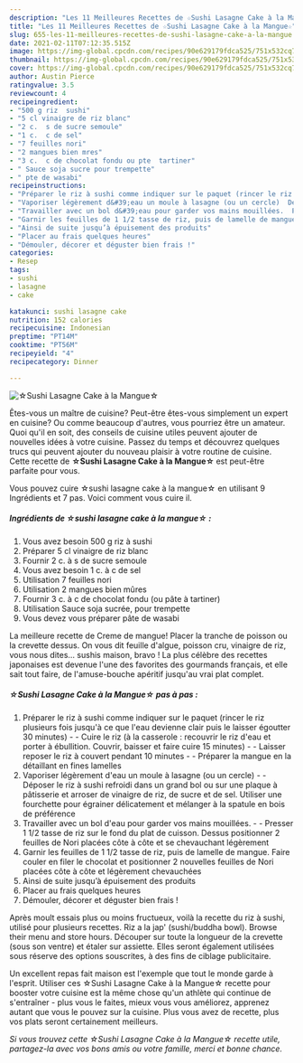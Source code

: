 ```yaml
---
description: "Les 11 Meilleures Recettes de ☆Sushi Lasagne Cake à la Mangue☆"
title: "Les 11 Meilleures Recettes de ☆Sushi Lasagne Cake à la Mangue☆"
slug: 655-les-11-meilleures-recettes-de-sushi-lasagne-cake-a-la-mangue
date: 2021-02-11T07:12:35.515Z
image: https://img-global.cpcdn.com/recipes/90e629179fdca525/751x532cq70/☆sushi-lasagne-cake-a-la-mangue☆-photo-principale-de-la-recette.jpg
thumbnail: https://img-global.cpcdn.com/recipes/90e629179fdca525/751x532cq70/☆sushi-lasagne-cake-a-la-mangue☆-photo-principale-de-la-recette.jpg
cover: https://img-global.cpcdn.com/recipes/90e629179fdca525/751x532cq70/☆sushi-lasagne-cake-a-la-mangue☆-photo-principale-de-la-recette.jpg
author: Austin Pierce
ratingvalue: 3.5
reviewcount: 4
recipeingredient:
- "500 g riz  sushi"
- "5 cl vinaigre de riz blanc"
- "2 c.  s de sucre semoule"
- "1 c.  c de sel"
- "7 feuilles nori"
- "2 mangues bien mres"
- "3 c.  c de chocolat fondu ou pte  tartiner"
- " Sauce soja sucre pour trempette"
- " pte de wasabi"
recipeinstructions:
- "Préparer le riz à sushi comme indiquer sur le paquet (rincer le riz plusieurs fois jusqu&#39;à ce que l&#39;eau devienne clair puis le laisser égoutter 30 minutes)   Cuire le riz (à la casserole : recouvrir le riz d&#39;eau et porter à ébullition. Couvrir, baisser et faire cuire 15 minutes)  Laisser reposer le riz à couvert pendant 10 minutes  Préparer la mangue en la détaillant en fines lamelles"
- "Vaporiser légèrement d&#39;eau un moule à lasagne (ou un cercle)  Déposer le riz à sushi refroidi dans un grand bol ou sur une plaque à pâtisserie et arroser de vinaigre de riz, de sucre et de sel. Utiliser une fourchette pour égrainer délicatement et mélanger à la spatule en bois de préférence"
- "Travailler avec un bol d&#39;eau pour garder vos mains mouillées.  Presser 1 1/2 tasse de riz sur le fond du plat de cuisson. Dessus positionner 2 feuilles de Nori placées côte à côte et se chevauchant légèrement"
- "Garnir les feuilles de 1 1/2 tasse de riz, puis de lamelle de mangue. Faire couler en filer le chocolat et positionner 2 nouvelles feuilles de Nori placées côte à côte et légèrement chevauchées"
- "Ainsi de suite jusqu’à épuisement des produits"
- "Placer au frais quelques heures"
- "Démouler, décorer et déguster bien frais !"
categories:
- Resep
tags:
- sushi
- lasagne
- cake

katakunci: sushi lasagne cake 
nutrition: 152 calories
recipecuisine: Indonesian
preptime: "PT14M"
cooktime: "PT56M"
recipeyield: "4"
recipecategory: Dinner

---
```



![☆Sushi Lasagne Cake à la Mangue☆](https://img-global.cpcdn.com/recipes/90e629179fdca525/751x532cq70/☆sushi-lasagne-cake-a-la-mangue☆-photo-principale-de-la-recette.jpg)

Êtes-vous un maître de cuisine? Peut-être êtes-vous simplement un expert en cuisine? Ou comme beaucoup d'autres, vous pourriez être un amateur. Quoi qu'il en soit, des conseils de cuisine utiles peuvent ajouter de nouvelles idées à votre cuisine. Passez du temps et découvrez quelques trucs qui peuvent ajouter du nouveau plaisir à votre routine de cuisine. Cette recette de <strong> ☆Sushi Lasagne Cake à la Mangue☆ </strong> est peut-être parfaite pour vous.

<!--inarticleads1-->

Vous pouvez cuire ☆sushi lasagne cake à la mangue☆ en utilisant 9 Ingrédients et 7 pas. Voici comment vous cuire il.

##### Ingrédients de ☆sushi lasagne cake à la mangue☆ :

1. Vous avez besoin 500 g riz à sushi
1. Préparer 5 cl vinaigre de riz blanc
1. Fournir 2 c. à s de sucre semoule
1. Vous avez besoin 1 c. à c de sel
1. Utilisation 7 feuilles nori
1. Utilisation 2 mangues bien mûres
1. Fournir 3 c. à c de chocolat fondu (ou pâte à tartiner)
1. Utilisation  Sauce soja sucrée, pour trempette
1. Vous devez vous préparer  pâte de wasabi


La meilleure recette de Creme de mangue! Placer la tranche de poisson ou la crevette dessus. On vous dit feuille d&#39;algue, poisson cru, vinaigre de riz, vous nous dites… sushis maison, bravo ! La plus célèbre des recettes japonaises est devenue l&#39;une des favorites des gourmands français, et elle sait tout faire, de l&#39;amuse-bouche apéritif jusqu&#39;au vrai plat complet. 

<!--inarticleads2-->

##### ☆Sushi Lasagne Cake à la Mangue☆ pas à pas :

1. Préparer le riz à sushi comme indiquer sur le paquet (rincer le riz plusieurs fois jusqu&#39;à ce que l&#39;eau devienne clair puis le laisser égoutter 30 minutes)  -  - Cuire le riz (à la casserole : recouvrir le riz d&#39;eau et porter à ébullition. Couvrir, baisser et faire cuire 15 minutes) -  - Laisser reposer le riz à couvert pendant 10 minutes -  - Préparer la mangue en la détaillant en fines lamelles
1. Vaporiser légèrement d&#39;eau un moule à lasagne (ou un cercle) -  - Déposer le riz à sushi refroidi dans un grand bol ou sur une plaque à pâtisserie et arroser de vinaigre de riz, de sucre et de sel. Utiliser une fourchette pour égrainer délicatement et mélanger à la spatule en bois de préférence
1. Travailler avec un bol d&#39;eau pour garder vos mains mouillées. -  - Presser 1 1/2 tasse de riz sur le fond du plat de cuisson. Dessus positionner 2 feuilles de Nori placées côte à côte et se chevauchant légèrement
1. Garnir les feuilles de 1 1/2 tasse de riz, puis de lamelle de mangue. Faire couler en filer le chocolat et positionner 2 nouvelles feuilles de Nori placées côte à côte et légèrement chevauchées
1. Ainsi de suite jusqu’à épuisement des produits
1. Placer au frais quelques heures
1. Démouler, décorer et déguster bien frais !


Après moult essais plus ou moins fructueux, voilà la recette du riz à sushi, utilisé pour plusieurs recettes. Riz a la jap&#39; (sushi/buddha bowl). Browse their menu and store hours. Découper sur toute la longueur de la crevette (sous son ventre) et étaler sur assiette. Elles seront également utilisées sous réserve des options souscrites, à des fins de ciblage publicitaire. 

<!--inarticleads1-->

<p>
Un excellent repas fait maison est l'exemple que tout le monde garde à l'esprit. Utiliser ces ☆Sushi Lasagne Cake à la Mangue☆ recette pour booster votre cuisine est la même chose qu'un athlète qui continue de s'entraîner - plus vous le faites, mieux vous vous améliorez, apprenez autant que vous le pouvez sur la cuisine. Plus vous avez de recette, plus vos plats seront certainement meilleurs.
</p>

<p>
<i>Si vous trouvez cette ☆Sushi Lasagne Cake à la Mangue☆ recette utile, partagez-la avec vos bons amis ou votre famille, merci et bonne chance.</i>
</p>
